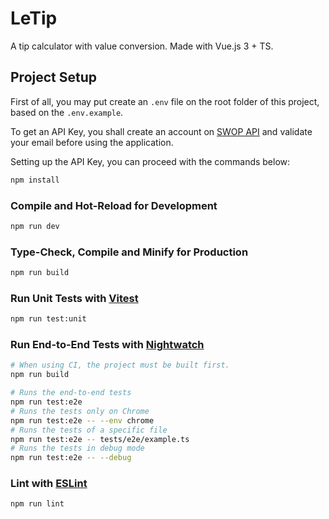 # LeTip

A tip calculator with value conversion. Made with Vue.js 3 + TS.

## Project Setup

First of all, you may put create an `.env` file on the root folder of this project, based on the `.env.example`.

To get an API Key, you shall create an account on [SWOP API](https://swop.cx/) and validate your email before using the application.

Setting up the API Key, you can proceed with the commands below:

```sh
npm install
```

### Compile and Hot-Reload for Development

```sh
npm run dev
```

### Type-Check, Compile and Minify for Production

```sh
npm run build
```

### Run Unit Tests with [Vitest](https://vitest.dev/)

```sh
npm run test:unit
```

### Run End-to-End Tests with [Nightwatch](https://nightwatchjs.org/)

```sh
# When using CI, the project must be built first.
npm run build

# Runs the end-to-end tests
npm run test:e2e
# Runs the tests only on Chrome
npm run test:e2e -- --env chrome
# Runs the tests of a specific file
npm run test:e2e -- tests/e2e/example.ts
# Runs the tests in debug mode
npm run test:e2e -- --debug
```

### Lint with [ESLint](https://eslint.org/)

```sh
npm run lint
```
